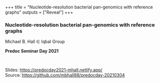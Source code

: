 +++
title = "Nucleotide-resolution bacterial pan-genomics with reference graphs"
outputs = ["Reveal"]
+++

### Nucleotide-resolution bacterial pan-genomics with reference graphs

Michael B. Hall $\in$ Iqbal Group

**Predoc Seminar Day 2021**

<br>

Slides: <https://predocday2021-mhall.netlify.app/>  
Source: <https://github.com/mbhall88/predocday-20210304>

